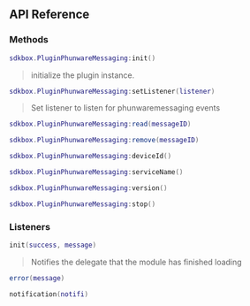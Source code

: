 ## API Reference

### Methods
```lua
sdkbox.PluginPhunwareMessaging:init()
```
>  initialize the plugin instance.

```lua
sdkbox.PluginPhunwareMessaging:setListener(listener)
```
> Set listener to listen for phunwaremessaging events

```lua
sdkbox.PluginPhunwareMessaging:read(messageID)
```

```lua
sdkbox.PluginPhunwareMessaging:remove(messageID)
```

```lua
sdkbox.PluginPhunwareMessaging:deviceId()
```

```lua
sdkbox.PluginPhunwareMessaging:serviceName()
```

```lua
sdkbox.PluginPhunwareMessaging:version()
```

```lua
sdkbox.PluginPhunwareMessaging:stop()
```


### Listeners
```lua
init(success, message)
```
> Notifies the delegate that the module has finished loading

```lua
error(message)
```

```lua
notification(notifi)
```


